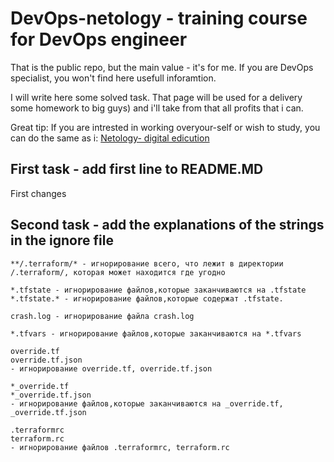 # DevOps-netology - training course for DevOps engineer

That is the public repo, but the main value - it's for me.
If you are DevOps specialist, you won't find here usefull inforamtion.

I will write here some solved task. 
That page will be used for a delivery some homework to big guys) and i'll take from that all profits that i can.

Great tip:
If you are intrested in working overyour-self or wish to study, you can do the same as i:
[Netology- digital edicution](https://netology.ru/)


## First task - add first line to README.MD
 
First changes

## Second task - add the explanations of the strings in the ignore file
```
**/.terraform/* - игнорирование всего, что лежит в директории /.terraform/, которая может находится где угодно

*.tfstate - игнорирование файлов,которые заканчиваются на .tfstate
*.tfstate.* - игнорирование файлов,которые содержат .tfstate.

crash.log - игнорирование файла crash.log

*.tfvars - игнорирование файлов,которые заканчиваются на *.tfvars

override.tf
override.tf.json
- игнорирование override.tf, override.tf.json

*_override.tf
*_override.tf.json
- игнорирование файлов,которые заканчиваются на _override.tf, _override.tf.json

.terraformrc
terraform.rc
- игнорирование файлов .terraformrc, terraform.rc
```
